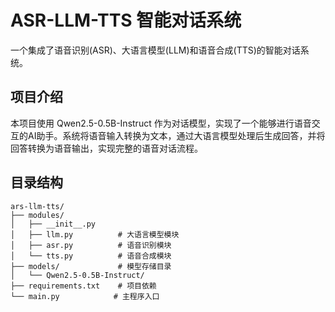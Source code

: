 # ASR-LLM-TTS 智能对话系统

一个集成了语音识别(ASR)、大语言模型(LLM)和语音合成(TTS)的智能对话系统。

## 项目介绍

本项目使用 Qwen2.5-0.5B-Instruct 作为对话模型，实现了一个能够进行语音交互的AI助手。系统将语音输入转换为文本，通过大语言模型处理后生成回答，并将回答转换为语音输出，实现完整的语音对话流程。

## 目录结构

```plaintext
ars-llm-tts/
├── modules/
│   ├── __init__.py
│   ├── llm.py          # 大语言模型模块
│   ├── asr.py          # 语音识别模块
│   └── tts.py          # 语音合成模块
├── models/             # 模型存储目录
│   └── Qwen2.5-0.5B-Instruct/
├── requirements.txt    # 项目依赖
└── main.py            # 主程序入口
```
